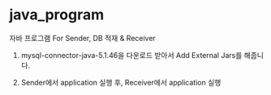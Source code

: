 # java_program

자바 프로그램 For Sender, DB 적재 & Receiver

1. mysql-connector-java-5.1.46을 다운로드 받아서 Add External Jars를 해줍니다.

2. Sender에서 application 실행 후, Receiver에서 application 실행
